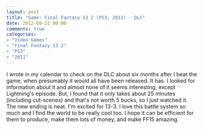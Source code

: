 ```yaml
---
layout: post
title: "Game: Final Fantasy 13 2 (PS3, 2011) - DLC"
date: 2012-08-21 00:00
comments: true
categories:
- "Video Games"
- "Final Fantasy 13 2"
- "PS3"
- "2011"
---
```


I wrote in my calendar to check on the DLC about six months after
I beat the game, when presumably it would all have been
released. It has. I looked for information about it and almost
none of it seems interesting, except Lightning's episode. But, I
found that it only takes about 25 minutes (including cut-scenes)
and that's not worth 5 bucks, so I just watched it. The new ending
is neat. I'm excited for 13-3. I love this battle system so much
and I find the world to be really cool too. I hope it can be
efficient for them to produce, make them lots of money, and make
FF15 amazing.

